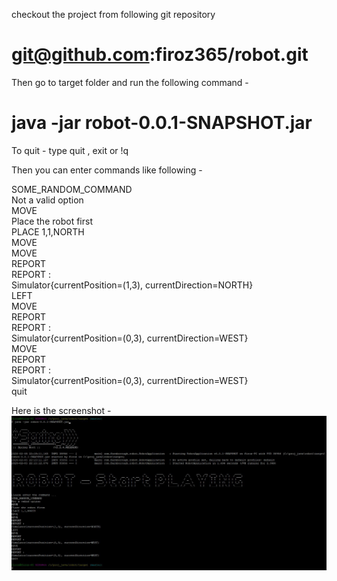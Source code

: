 checkout the project from following git repository

#    git@github.com:firoz365/robot.git #

Then go to target folder and run the following command -
#    java -jar robot-0.0.1-SNAPSHOT.jar #

To quit  - type quit , exit or !q

Then you can enter commands like following  -

SOME_RANDOM_COMMAND <br/>
Not a valid option <br/>
MOVE <br/>
Place the robot first <br/>
PLACE 1,1,NORTH <br/>
MOVE <br/>
MOVE <br/>
REPORT <br/>
REPORT : <br/>
Simulator{currentPosition=(1,3), currentDirection=NORTH}  <br/>
LEFT <br/>
MOVE <br/>
REPORT <br/>
REPORT : <br/>
Simulator{currentPosition=(0,3), currentDirection=WEST} <br/>
MOVE <br/>
REPORT <br/>
REPORT : <br/>
Simulator{currentPosition=(0,3), currentDirection=WEST} <br/>
quit <br/>

Here is the screenshot -
![Alt text](./Capture.JPG)